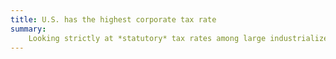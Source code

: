 ```yaml
---
title: U.S. has the highest corporate tax rate
summary:
    Looking strictly at *statutory* tax rates among large industrialized nations this is true, but U.S. corporations get a lot of exemptions and deductions, pushing their *effective* tax rate (the rate corporations actually pay) down, well out of the top spot.
---
```

